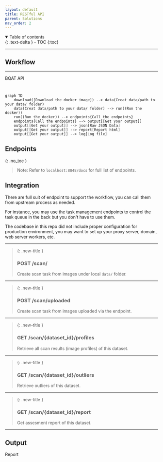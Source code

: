 ```yaml
---
layout: default
title: RESTful API
parent: Solutions
nav_order: 2
---
```


<details open markdown="block">
  <summary>
    Table of contents
  </summary>
  {: .text-delta }
- TOC
{:toc}
</details>

---
## Workflow

---
BQAT API

``` mermaid


graph TD
    download([Download the docker image]) --> data(Creat data/path to your data/ folder)
    data(Creat data/path to your data/ folder) --> run((Run the docker))
    run((Run the docker)) --> endpoints{Call the endpoints}
    endpoints{Call the endpoints} --> output[[Get your output]]
    output[[Get your output]] --> json[Raw JSON Data]
    output[[Get your output]] --> report[Report html]
    output[[Get your output]] --> log[Log file]

```

## Endpoints
{: .no_toc }

> Note: Refer to `localhost:8848/docs` for full list of endpoints.

<!-- ## Workflow

1. Create a scan task with your input dataset (__POST /scan/__), the dataset could come from local `data/` folder or upload via the HTTP request.
2. Note the task id (`tid`) from the response, and check the status of this task (__GET /task/{task id}/__).
3. Retrieve the results using dataset id (`collection` id from response above) from the server (__GET /scan/{dataset id}/profiles__). -->

## Integration

There are full suit of endpoint to support the workflow, you can call them from upstream process as needed.

For instance, you may use the task management endpoints to control the task queue in the back but you don't have to use them.

The codebase in this repo did not include proper configuration for production environment, you may want to set up your proxy server, domain, web server workers, etc.

---
> {: .new-title }
>
> ### POST /scan/
> Create scan task from images under local `data/` folder.

---
> {: .new-title }
>
> ### POST /scan/uploaded
> Create scan task from images uploaded via the endpoint.

---

> {: .new-title }
>
> ### GET /scan/{dataset_id}/profiles
> Retrieve all scan results (image profiles) of this dataset.

---

> {: .new-title }
>
> ### GET /scan/{dataset_id}/outliers
> Retrieve outliers of this dataset.

---

> {: .new-title }
>
> ### GET /scan/{dataset_id}/report
> Get assesment report of this dataset.

---

## Output

Report
<!-- TODO: report screen-->